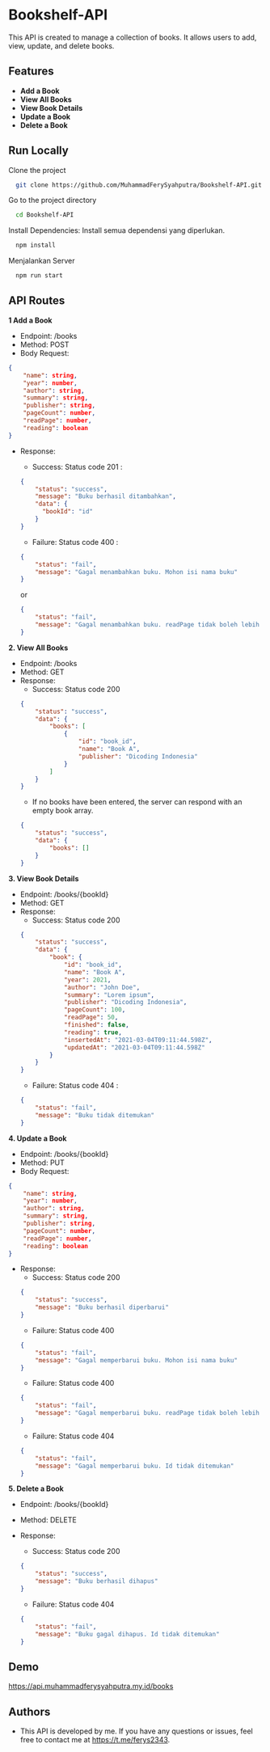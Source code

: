 
# Bookshelf-API


This API is created to manage a collection of books. It allows users to add, view, update, and delete books.





## Features


- **Add a Book**
- **View All Books**
- **View Book Details**
- **Update a Book**
- **Delete a Book**
## Run Locally

Clone the project

```bash
  git clone https://github.com/MuhammadFerySyahputra/Bookshelf-API.git
```

Go to the project directory

```bash
  cd Bookshelf-API
```

Install Dependencies: Install semua dependensi yang diperlukan.

```bash
  npm install
```

Menjalankan Server

```bash
  npm run start
```


## API Routes

**1 Add a Book**
- Endpoint: /books
- Method: POST
- Body Request:
```json
{
    "name": string,
    "year": number,
    "author": string,
    "summary": string,
    "publisher": string,
    "pageCount": number,
    "readPage": number,
    "reading": boolean
}
```
- Response:
    - Success: Status code 201 :

    ```json
    {
        "status": "success",
        "message": "Buku berhasil ditambahkan",
        "data": {
          "bookId": "id"
        }
    }
    ```
    - Failure: Status code 400 :

    ```json
    {
        "status": "fail",
        "message": "Gagal menambahkan buku. Mohon isi nama buku"
    }
    ```
    or
    ```json
    {
        "status": "fail",
        "message": "Gagal menambahkan buku. readPage tidak boleh lebih besar dari pageCount"
    }
    ```
**2. View All Books**
- Endpoint: /books
- Method: GET
- Response:
    - Success: Status code 200
    ```json
    {
        "status": "success",
        "data": {
            "books": [
                {
                    "id": "book_id",
                    "name": "Book A",
                    "publisher": "Dicoding Indonesia"
                }
            ]
        }
    }
    ```
    - If no books have been entered, the server can respond with an empty book array.
    ```json
    {
        "status": "success",
        "data": {
            "books": []
        }
    }
    ```
**3. View Book Details**
- Endpoint: /books/{bookId}
- Method: GET
- Response:
    - Success: Status code 200
    ```json
    {
        "status": "success",
        "data": {
            "book": {
                "id": "book_id",
                "name": "Book A",
                "year": 2021,
                "author": "John Doe",
                "summary": "Lorem ipsum",
                "publisher": "Dicoding Indonesia",
                "pageCount": 100,
                "readPage": 50,
                "finished": false,
                "reading": true,
                "insertedAt": "2021-03-04T09:11:44.598Z",
                "updatedAt": "2021-03-04T09:11:44.598Z"
            }
        }
    }
    ```
    - Failure: Status code 404 :
    ```json
    {
        "status": "fail",
        "message": "Buku tidak ditemukan"
    }
    ```
**4. Update a Book**
- Endpoint: /books/{bookId}
- Method: PUT
- Body Request:
```json
{
    "name": string,
    "year": number,
    "author": string,
    "summary": string,
    "publisher": string,
    "pageCount": number,
    "readPage": number,
    "reading": boolean
}
```
- Response:
    - Success: Status code 200
    ```json
    {
        "status": "success",
        "message": "Buku berhasil diperbarui"
    }
    ```
    - Failure: Status code 400
    ```json
    {
        "status": "fail",
        "message": "Gagal memperbarui buku. Mohon isi nama buku"
    }
    ```
    - Failure: Status code 400
    ```json
    {
        "status": "fail",
        "message": "Gagal memperbarui buku. readPage tidak boleh lebih besar dari pageCount"
    }
    ```
    - Failure: Status code 404
    ```json
    {
        "status": "fail",
        "message": "Gagal memperbarui buku. Id tidak ditemukan"
    }
    ```

**5. Delete a Book**
- Endpoint: /books/{bookId}
- Method: DELETE
- Response:
     - Success: Status code 200
    ```json
    {
        "status": "success",
        "message": "Buku berhasil dihapus"
    }
    ```

    - Failure: Status code 404
    ```json
    {
        "status": "fail",
        "message": "Buku gagal dihapus. Id tidak ditemukan"
    }
    ```

## Demo

https://api.muhammadferysyahputra.my.id/books


## Authors

- This API is developed by me. If you have any questions or issues, feel free to contact me at https://t.me/ferys2343.


